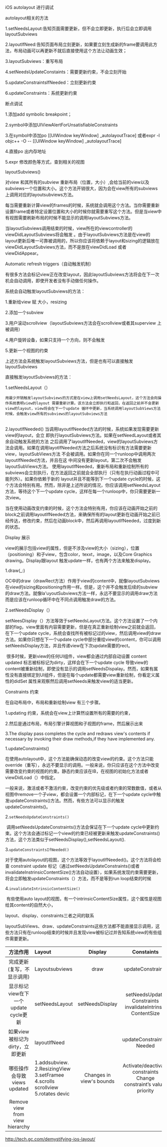 iOS autolayout 进行调试

autolayout相关的方法

1.setNeedsLayout:告知页面需要更新，但不会立即更新，执行后会立即调用layoutSubviews

2.layoutIfNeed:告知页面布局立刻更新，如果要立刻生成新的frame要调用此方法，布局动画可以再更新不就后直接使用这个方法让动画生效；

3.layoutSubviews：重写布局

4.setNeedsUpdateConstaints：需要更新约束，不会立刻开始

5.updateConstraintsIfNeeded：立刻更新约束

6.updateConstraints：系统更新约束



断点调试

1.添加add symbolic breakpoint；

2.symbol中添加UIViewAlertForUnsatisfiableConstraints

3.在symbol中添加po [[UIWindow keyWindow] _autolayoutTrace] 或者expr -l objc++ -O -- [[UIWindow keyWindow] _autolayoutTrace]

4.直接po 出内存地址

5.expr 修改颜色等方式，查到相关的视图





layoutSubviews()

对view 和其所有的subview 重新布局（位置，大小）,会给当前的view以及subviews一个位置和大小。这个方法开销很大，因为会在view所有的subviews上调用对应的layoutsubviews方法。

每当需要重新计算view的frames的时候，系统就会调用这个方法。当你需要重新设置frame或者特定设置位置和大小的时候你就需要重写这个方法。但是当view中有视图需要刷新布局的时候不能显示的调用layoutSubviews方法。

当layoutSubviews调用结束的时候，view所在的viewcontroller的viewDidLayoutSubviews将会触发 。由于layoutSubviews方法是在view的layout更新后唯一可靠被调用的，所以你应该将依赖于layout和sizing的逻辑放在viewDidLayoutSubviews方法，而不是放在viewDidLoad 或者 viewDidAppear。



Automatic refresh triggers（自动触发机制）

有很多方法会标记view正在改变layout，因此layoutSubviews方法将会在下一次机会自动调用，即使开发者没有手动做任何操作。

系统会自动触发layoutSubviews的方法：

1.重新给view 赋 大小，resizing

2.添加一个subview

3.用户滚动scrollview（layoutSubviews方法会在scrollview或者其superview 上被调用）

4.用户旋转设备，如果只支持一个方向，则不会触发

5.更新一个视图的约束

上述方法会系统触发layoutSubviews方法，但是也有可以直接触发layoutSubviews

直接触发layoutSubviews的方法：

1.setNeedsLayout（）

	用最少开销触发layoutSubviews的方式是在view上调用setNeedsLayout，这个方法会向操作系统表明view的layout 需要重新计算。该方法会立即执行和返回，在返回之前并不会更新view的layout，view将会在下一个update 循环中更新，当系统调用layoutSubViews方法时候，会触发view所有的subviews的layoutSubviews方法
​    
2.layoutIfNeeded()
​       当调用layoutIfNeeded方法的时候，系统如果发现需要更新view的layout，会立	   即执行layoutSubviews方法。如果在setNeedLayout或者其余自动触发系统的方法 之后调用了layoutIfNeeded，view的layoutSubviews方法会调用。如果在调用layotIfNeeded方法之后系统没有标识有方法需要更新view，layoutSubViews方法
不会被调用。如果你在同一个runloop中调用两次layoutIfNeeded方法，并且在这 中间没有更新layout，第二次不会触发layoutSubViews方法。 使用layoutIfNeeded，重新布局和重新绘制所有的subviews会立刻执行，在方法返回之前就会全部执行（只有在执行动画过程中可能列外）。如果你依赖于新的  layout并且不能等到下一个update cycle的时候，这个方法会特别有用。然而，除非是上述所说的情况，你应该调用setNeedsLayout方法，等待这个下一个update  cycle，这样在每一个runloop中，你只需要更新一次view。

​    当在使用动画改变约束的时候，这个方法会特别有用，你应该在动画开始之前的block之前调用layoutIfNeeded方法，来确保所有的layout更新在动画开始之前已经传达，修改约束，然后在动画block中，然后再调用layoutIfNeeded，过度到新的状态。





Display 展示

​	view的展示包括view的属性，但是不涉及view的大小（sizing），位置（positioning）和子view，包含color，texxt，image，以及Core Graphics drawing。Display跟layout 触发update一样，也有两个方法来触发display。

1.draw(_:)

​	OC中的draw（drawRect方法）作用于view的content中，就像layoutSubviews在view的sizing和positioning作用一样。但是，这个并不会触发后续的subview的draw方法。就像la'uyoutSubviews方法一样，永远不要显示的调用draw方法而是应该在runloop循环中在不同点调用触发draw的方法。

2.setNeedsDisplay（）

​	setNeesDisplay（）方法等效于setNeedsLayout方法。这个方法设置了一个内部的flag，view里面有内容需要更新，但是在真正重新绘制view之前就会返回，在下一个update cycle，系统会查找所有被标记过的view，然后调用view的draw方法。如果你只想在下一个update cycle中部分重绘view的content，你可以调用setNeedsDisplay方法，并且传递view在下次update需要的rect。

​	很多时候，更新view的任何UI组件，view都会通过内部自动设置 content updated 标志被标标记为dirty，这样会在下一个update cycle 导致view的content被重新绘制，即使没有显示的调用setNeedsDispalay。然而，如果有属性没有直接绑定到UI组件，但是在每个update都需要view重新绘制，你看定义属性的didSet 属性来观察然后调用setNeeds来触发view的适当更新。



Constraints 约束

在自动布局中，布局和重新绘制view 有三个步骤。

1.updating 约束，系统会在view上计算然设置所有的需要的约束，

2.然后是通过布局，布局引擎计算视图和子视图的frame，然后展示出来

3.The display pass completes the cycle and redraws view's contents if necessary by invoking their draw methods,if they have implemented any.



1.updateConstraints()

​	在使用autolayout中，这个方法能确保动态的改变view的约束。这个方法只能override（重写），永远不要显示的调用。一般来说，你只应该在这个方法中改变需要改变约束的视图的约束。静态约束应该在IB，在视图的初始化方法或者viewDidLoad（）中指定。

​	一般来说，激活或者不激活约束，改变约束的优先级或者约束的常数数值，或者从视图中remove一个子view，都会设置一个内部标记，在下一个update cycle中触发updateConstraints()方法。然而，有些方法可以显示的触发updateConstraints()。

2.`setNeedsUpdateConstraints()`

​	调用setNeedsUpdateConstraints()方法会保证在下一个update cycle中更新约束。这个方法会通过标记一个view的约束已经被更新来触发updateConstraints()方法，这个方法类似于setNeedsDisplay(),setNeedsLayout().

3.`updateConstraintsIfNeeded()`

​	对于使用autolayout的视图，这个方法等效于layoutIfNeeded()。这个方法将会检查 constraint update 标记（通过setNeedsUpdateConstraints()或者invalidateInstrinsicContentSize()方法自动设置），如果系统发现约束需要更新，将会立即触发updateConstraints（）方法，而不是等到run loop结束的时候

4.`invalidateIntrinsicContentSize()`

​	有些使用auto layout的视图，有一个intrinsicContentSize属性，这个属性是视图给其content的自然大小，



layout、display、constraints三者之间的联系

​	layoutSubViews、draw、updateConstraints这些方法都不能直接显示调用，这些方法只有在runloop结束的时候并且发现view被标记过并告知系统view的有些组件需要更新。



|               方法作用               | Layout                                                       |         Display          |                          Constaints                          |
| :----------------------------------: | :----------------------------------------------------------- | :----------------------: | :----------------------------------------------------------: |
|      完成更新(复写，不显示调用)      | Layoutsubviews                                               |           draw           |                      updateConstraints                       |
| 显示标记view在下一个update cycle更新 | setNeedsLayout                                               |     setNeedsDisplay      | setNeedsUpdate    Constraints invalidateIntrinsic ContentSize |
|   如果view 被标记为dirty，立即更新   | layoutIfNeed                                                 |                          |                  updateConstraintsIf Needed                  |
|     哪些操作会导致views updated      | 1.addsubview. 2.ResizingView  3.setFramee            4.scrolls scrollview 5.rotates devic | Changes in view's bounds | Activate/deactivate constraints <br/>Change constraint’s valuer priority 
Remove view from view hierarchy |

http://tech.gc.com/demystifying-ios-layout/ 
